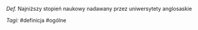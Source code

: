 _Def._ Najniższy stopień naukowy nadawany przez uniwersytety anglosaskie

_Tagi:_ #definicja #ogólne